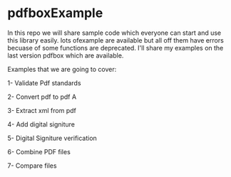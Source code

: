 # pdfboxExample

In this repo we will share sample code which everyone can start and use this library easily.
lots ofexample are available but all off them have errors becuase of some functions are deprecated. I'll share my examples on the last version pdfbox which are available. 

Examples that we are going to cover:

1- Validate Pdf standards 

2- Convert pdf to pdf A 

3- Extract xml from pdf 

4- Add digital signiture 

5- Digital Signiture verification

6- Combine PDF files

7- Compare files

